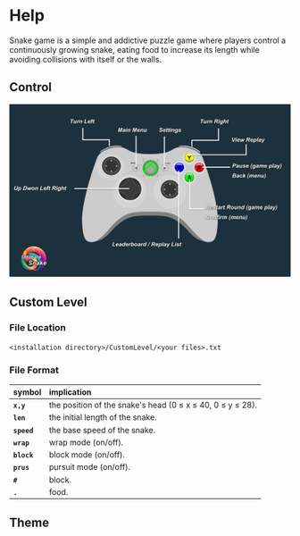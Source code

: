 # Help
Snake game is a simple and addictive puzzle game where players control a continuously growing snake, eating food to increase its length while avoiding collisions with itself or the walls.

## Control
![help_control.png](help_control.png)

## Custom Level
### File Location
`<installation directory>/CustomLevel/<your files>.txt`
### File Format
|**symbol**|**implication**|
| :--- | :--- |
|**`x,y`**|the position of the snake's head (0 ≤ x ≤ 40, 0 ≤ y ≤ 28).|
|**`len`**|the initial length of the snake.|
|**`speed`**|the base speed of the snake.|
|**`wrap`**|wrap mode (on/off).|
|**`block`**|block mode (on/off).|
|**`prus`**|pursuit mode (on/off).|
|**`#`**|block.|
|**`.`**|food.|
## Theme
